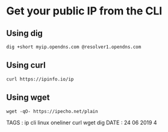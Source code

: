 # Get your public IP from the CLI

## Using dig

```
dig +short myip.opendns.com @resolver1.opendns.com
```

## Using curl

```
curl https://ipinfo.io/ip
```

## Using wget

```
wget -qO- https://ipecho.net/plain
```

TAGS : ip cli linux oneliner curl wget dig
DATE : 24 06 2019 4
